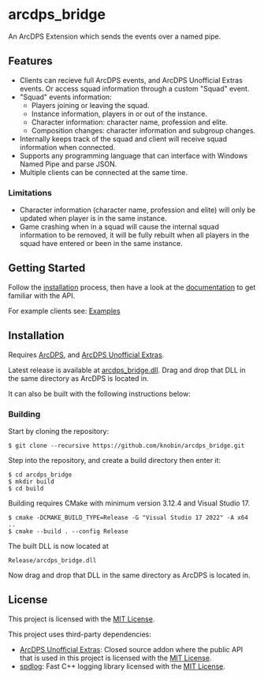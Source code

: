 # arcdps_bridge

An ArcDPS Extension which sends the events over a named pipe.

## Features

- Clients can recieve full ArcDPS events, and ArcDPS Unofficial Extras events. Or access squad information through a custom "Squad" event.
- "Squad" events information: 
    - Players joining or leaving the squad.
    - Instance information, players in or out of the instance.
    - Character information: character name, profession and elite.
    - Composition changes: character information and subgroup changes.
- Internally keeps track of the squad and client will receive squad information when connected.
- Supports any programming language that can interface with Windows Named Pipe and parse JSON.
- Multiple clients can be connected at the same time.

### Limitations

- Character information (character name, profession and elite) will only be updated when player is in the same instance.
- Game crashing when in a squad will cause the internal squad information to be removed, it will be fully rebuilt when all players in the squad have entered or been in the same instance.

## Getting Started

Follow the [installation](#installation) process, then have a look at the [documentation](docs) to get familiar with the API.

For example clients see: [Examples](examples)

## Installation

Requires [ArcDPS](https://www.deltaconnected.com/arcdps/), and [ArcDPS Unofficial Extras](https://github.com/Krappa322/arcdps_unofficial_extras_releases).

Latest release is available at [arcdps_bridge.dll](https://github.com/knobin/arcdps_bridge/releases/latest). Drag and drop that DLL in the same directory as ArcDPS is located in.

It can also be built with the following instructions below:

### Building

Start by cloning the repository:

```shell
$ git clone --recursive https://github.com/knobin/arcdps_bridge.git
```

Step into the repository, and create a build directory then enter it:

```shell
$ cd arcdps_bridge
$ mkdir build
$ cd build
```

Building requires CMake with minimum version 3.12.4 and Visual Studio 17.

```shell
$ cmake -DCMAKE_BUILD_TYPE=Release -G "Visual Studio 17 2022" -A x64  ..
$ cmake --build . --config Release
```

The built DLL is now located at 

```shell
Release/arcdps_bridge.dll
```

Now drag and drop that DLL in the same directory as ArcDPS is located in.

## License
This project is licensed with the [MIT License](LICENSE).

This project uses third-party dependencies:
* [ArcDPS Unofficial Extras](https://github.com/Krappa322/arcdps_unofficial_extras_releases): Closed source addon where the public API that is used in this project is licensed with the [MIT License](https://github.com/Krappa322/arcdps_unofficial_extras_releases/blob/master/LICENSE).
* [spdlog](https://github.com/gabime/spdlog): Fast C++ logging library licensed with the [MIT License](https://github.com/gabime/spdlog/blob/v1.x/LICENSE).